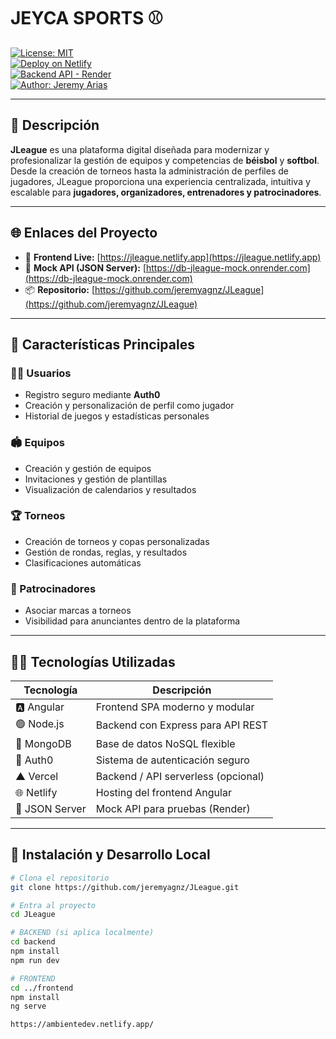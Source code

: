 # JEYCA SPORTS ⚾️  
[![License: MIT](https://img.shields.io/badge/License-MIT-green.svg)](LICENSE)  
[![Deploy on Netlify](https://img.shields.io/badge/Deployed-Netlify-blueviolet)](https://jleague.netlify.app)  
[![Backend API - Render](https://img.shields.io/badge/API%20Mock-Render-blue)](https://db-jleague-mock.onrender.com)  
[![Author: Jeremy Arias](https://img.shields.io/badge/Author-Jeremy%20Arias-orange)](https://github.com/jeremyagnz)

---

## 🧠 Descripción

**JLeague** es una plataforma digital diseñada para modernizar y profesionalizar la gestión de equipos y competencias de **béisbol** y **softbol**. Desde la creación de torneos hasta la administración de perfiles de jugadores, JLeague proporciona una experiencia centralizada, intuitiva y escalable para **jugadores, organizadores, entrenadores y patrocinadores**.

---

## 🌐 Enlaces del Proyecto

- 🔗 **Frontend Live:** [https://jleague.netlify.app](https://jleague.netlify.app)  
- 🔗 **Mock API (JSON Server):** [https://db-jleague-mock.onrender.com](https://db-jleague-mock.onrender.com)  
- 📦 **Repositorio:** [https://github.com/jeremyagnz/JLeague](https://github.com/jeremyagnz/JLeague)

---

## 🎯 Características Principales

### 🧑‍💼 Usuarios
- Registro seguro mediante **Auth0**
- Creación y personalización de perfil como jugador
- Historial de juegos y estadísticas personales

### 🏟️ Equipos
- Creación y gestión de equipos
- Invitaciones y gestión de plantillas
- Visualización de calendarios y resultados

### 🏆 Torneos
- Creación de torneos y copas personalizadas
- Gestión de rondas, reglas, y resultados
- Clasificaciones automáticas

### 💼 Patrocinadores
- Asociar marcas a torneos
- Visibilidad para anunciantes dentro de la plataforma

---

## 🧑‍💻 Tecnologías Utilizadas

| Tecnología    | Descripción                          |
|---------------|--------------------------------------|
| 🅰️ Angular     | Frontend SPA moderno y modular       |
| 🟢 Node.js     | Backend con Express para API REST    |
| 🍃 MongoDB     | Base de datos NoSQL flexible          |
| 🔐 Auth0       | Sistema de autenticación seguro       |
| ▲ Vercel      | Backend / API serverless (opcional)   |
| 🌐 Netlify     | Hosting del frontend Angular          |
| 🧪 JSON Server | Mock API para pruebas (Render)        |
---

## 🚀 Instalación y Desarrollo Local

```bash
# Clona el repositorio
git clone https://github.com/jeremyagnz/JLeague.git

# Entra al proyecto
cd JLeague

# BACKEND (si aplica localmente)
cd backend
npm install
npm run dev

# FRONTEND
cd ../frontend
npm install
ng serve

https://ambientedev.netlify.app/
